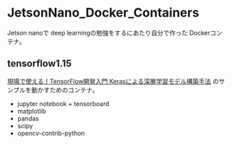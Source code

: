 # JetsonNano_Docker_Containers

Jetson nanoで deep learningの勉強をするにあたり自分で作った Dockerコンテナ。

## tensorflow1.15

[現場で使える！TensorFlow開発入門 Kerasによる深層学習モデル構築手法](https://www.shoeisha.co.jp/book/detail/9784798154121) のサンプルを動かすためのコンテナ。

* jupyter notebook + tensorboard
* matplotlib
* pandas
* scipy
* opencv-contrib-python

